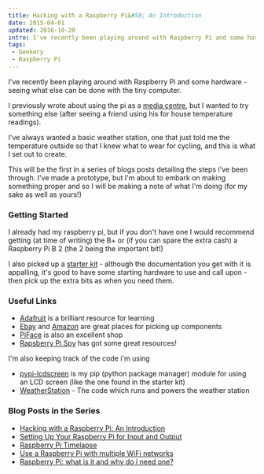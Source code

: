 ```yaml
---
title: Hacking with a Raspberry Pi&#58; An Introduction
date: 2015-04-01
updated: 2016-10-20
intro: I've recently been playing around with Raspberry Pi and some hardware - seeing what else can be done with the tiny computer. I previously wrote about using the pi as ...
tags:
 - Geekery
 - Raspberry Pi
---
```


<p>I've recently been playing around with Raspberry Pi and some hardware - seeing what else can be done with the tiny computer.</p>
<p>I previously wrote about using the pi as a <a href="http://www.mikestreety.co.uk/blog/my-media-centre-solution">media centre</a>, but I wanted to try something else (after seeing a friend using his for house temperature readings).</p>
<p>I've always wanted a basic weather station, one that just told me the temperature outside so that I knew what to wear for cycling, and this is what I set out to create.</p>
<p>This will be the first in a series of blogs posts detailing the steps i've been through. I've made a prototype, but I'm about to embark on making something proper and so I will be making a note of what I'm doing (for my sake as well as yours!)</p>
<h3>Getting Started</h3>
<p>I already had my raspberry pi, but if you don't have one I would recommend getting (at time of writing) the B+ or (if you can spare the extra cash) a Raspberry Pi B 2 (the 2 being the important bit!)</p>
<p>I also picked up a <a href="http://www.amazon.co.uk/Sintron-T-Cobbler-Extension-Starter-Raspberry/dp/B00KKW6NEA/">starter kit</a> - although the documentation you get with it is appalling, it's good to have some starting hardware to use and call upon - then pick up the extra bits as when you need them.</p>
<h3>Useful Links</h3>
<ul>
<li><a href="https://learn.adafruit.com/category/raspberry-pi">Adafruit</a> is a brilliant resource for learning</li>
<li><a href="http://www.ebay.co.uk">Ebay</a> and <a href="http://www.amazon.co.uk">Amazon</a> are great places for picking up components</li>
<li><a href="http://www.piface.org.uk/">PiFace</a> is also an excellent shop</li>
<li><a href="http://www.raspberrypi-spy.co.uk/">Rapsberry Pi Spy</a> has got some great resources!</li>
</ul>
<p>I'm also keeping track of the code i'm using</p>
<ul>
<li><a href="https://github.com/mikestreety/pypi-lcdscreen">pypi-lcdscreen</a> is my pip (python package manager) module for using an LCD screen (like the one found in the starter kit)</li>
<li><a href="https://github.com/mikestreety/WeatherStation">WeatherStation</a> - The code which runs and powers the weather station</li>
</ul>
<h3>Blog Posts in the Series</h3>
<ul>
<li><a href="http://www.mikestreety.co.uk/blog/hacking-with-a-raspberry-pi-an-introduction">Hacking with a Raspberry Pi: An Introduction</a></li>
<li><a href="http://www.mikestreety.co.uk/blog/setting-up-your-raspberry-pi-for-input-and-output">Setting Up Your Raspberry Pi for Input and Output</a></li>
<li><a href="http://www.mikestreety.co.uk/blog/raspberry-pi-timelapse">Raspberry Pi Timelapse</a></li>
<li><a href="http://www.mikestreety.co.uk/blog/use-a-raspberry-pi-with-multiple-wifi-networks">Use a Raspberry Pi with multiple WiFi networks</a></li><li><a href="https://www.liquidlight.co.uk/blog/article/raspberry-pi-what-is-it-and-why-do-i-need-one/">Raspberry Pi: what is it and why do i need one?</a></li>
</ul>
